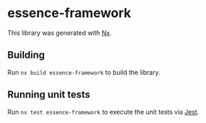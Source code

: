 # essence-framework

This library was generated with [Nx](https://nx.dev).

## Building

Run `nx build essence-framework` to build the library.

## Running unit tests

Run `nx test essence-framework` to execute the unit tests via [Jest](https://jestjs.io).
